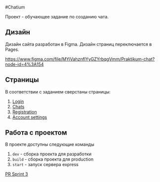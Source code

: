 #Chatium

Проект - обучающее задание по созданию чата.

## Дизайн

Дизайн сайта разработан в Figma. Дизайн страниц переключается в Pages.

https://www.figma.com/file/MYiVahznflYyGZYrbqgVmm/Praktikum-chat?node-id=4%3A154

## Страницы

В соответствии с заданием сверстаны страницы:

1. [Login](https://vigilant-tesla-d40b91.netlify.app/)
2. [Chats](https://vigilant-tesla-d40b91.netlify.app/messenger)
3. [Registration](https://vigilant-tesla-d40b91.netlify.app/sign-up)
4. [Account settings](https://vigilant-tesla-d40b91.netlify.app/settings) 

## Работа с проектом
В проекте доступны следующие команды

1. `dev` - сборка проекта для разработки
2. `build` - сборка проекта для production
3. `start` - запуск сервера express

[PR Sprint 3](https://github.com/Webprogram8/middle.messenger.praktikum.yandex/pull/3)